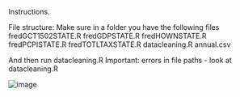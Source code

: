Instructions.

File structure: Make sure in a folder you have the following files
fredGCT1502STATE.R
fredGDPSTATE.R
fredHOWNSTATE.R
fredPCPISTATE.R
fredTOTLTAXSTATE.R
datacleaning.R
annual.csv

And then run datacleaning.R 
Important: errors in file paths - look at datacleaning.R 

![image](https://github.com/user-attachments/assets/883a9571-ff14-409b-b4b1-9327d16d71f6)
